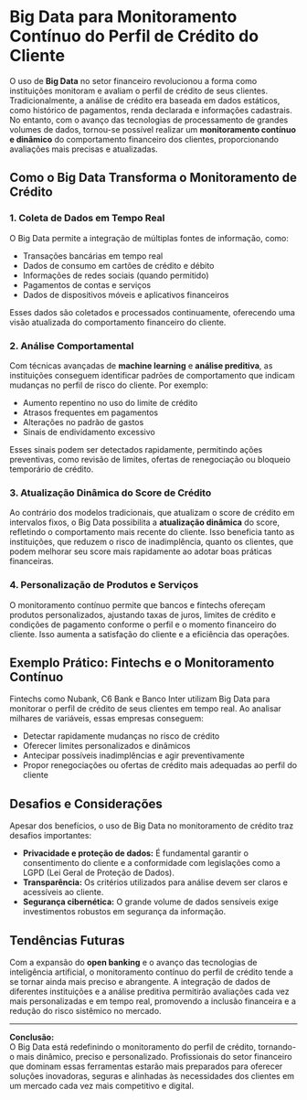 # Big Data para Monitoramento Contínuo do Perfil de Crédito do Cliente

O uso de **Big Data** no setor financeiro revolucionou a forma como instituições monitoram e avaliam o perfil de crédito de seus clientes. Tradicionalmente, a análise de crédito era baseada em dados estáticos, como histórico de pagamentos, renda declarada e informações cadastrais. No entanto, com o avanço das tecnologias de processamento de grandes volumes de dados, tornou-se possível realizar um **monitoramento contínuo e dinâmico** do comportamento financeiro dos clientes, proporcionando avaliações mais precisas e atualizadas.

## Como o Big Data Transforma o Monitoramento de Crédito

### 1. Coleta de Dados em Tempo Real

O Big Data permite a integração de múltiplas fontes de informação, como:

- Transações bancárias em tempo real
- Dados de consumo em cartões de crédito e débito
- Informações de redes sociais (quando permitido)
- Pagamentos de contas e serviços
- Dados de dispositivos móveis e aplicativos financeiros

Esses dados são coletados e processados continuamente, oferecendo uma visão atualizada do comportamento financeiro do cliente.

### 2. Análise Comportamental

Com técnicas avançadas de **machine learning** e **análise preditiva**, as instituições conseguem identificar padrões de comportamento que indicam mudanças no perfil de risco do cliente. Por exemplo:

- Aumento repentino no uso do limite de crédito
- Atrasos frequentes em pagamentos
- Alterações no padrão de gastos
- Sinais de endividamento excessivo

Esses sinais podem ser detectados rapidamente, permitindo ações preventivas, como revisão de limites, ofertas de renegociação ou bloqueio temporário de crédito.

### 3. Atualização Dinâmica do Score de Crédito

Ao contrário dos modelos tradicionais, que atualizam o score de crédito em intervalos fixos, o Big Data possibilita a **atualização dinâmica** do score, refletindo o comportamento mais recente do cliente. Isso beneficia tanto as instituições, que reduzem o risco de inadimplência, quanto os clientes, que podem melhorar seu score mais rapidamente ao adotar boas práticas financeiras.

### 4. Personalização de Produtos e Serviços

O monitoramento contínuo permite que bancos e fintechs ofereçam produtos personalizados, ajustando taxas de juros, limites de crédito e condições de pagamento conforme o perfil e o momento financeiro do cliente. Isso aumenta a satisfação do cliente e a eficiência das operações.

## Exemplo Prático: Fintechs e o Monitoramento Contínuo

Fintechs como Nubank, C6 Bank e Banco Inter utilizam Big Data para monitorar o perfil de crédito de seus clientes em tempo real. Ao analisar milhares de variáveis, essas empresas conseguem:

- Detectar rapidamente mudanças no risco de crédito
- Oferecer limites personalizados e dinâmicos
- Antecipar possíveis inadimplências e agir preventivamente
- Propor renegociações ou ofertas de crédito mais adequadas ao perfil do cliente

## Desafios e Considerações

Apesar dos benefícios, o uso de Big Data no monitoramento de crédito traz desafios importantes:

- **Privacidade e proteção de dados:** É fundamental garantir o consentimento do cliente e a conformidade com legislações como a LGPD (Lei Geral de Proteção de Dados).
- **Transparência:** Os critérios utilizados para análise devem ser claros e acessíveis ao cliente.
- **Segurança cibernética:** O grande volume de dados sensíveis exige investimentos robustos em segurança da informação.

## Tendências Futuras

Com a expansão do **open banking** e o avanço das tecnologias de inteligência artificial, o monitoramento contínuo do perfil de crédito tende a se tornar ainda mais preciso e abrangente. A integração de dados de diferentes instituições e a análise preditiva permitirão avaliações cada vez mais personalizadas e em tempo real, promovendo a inclusão financeira e a redução do risco sistêmico no mercado.

---

**Conclusão:**  
O Big Data está redefinindo o monitoramento do perfil de crédito, tornando-o mais dinâmico, preciso e personalizado. Profissionais do setor financeiro que dominam essas ferramentas estarão mais preparados para oferecer soluções inovadoras, seguras e alinhadas às necessidades dos clientes em um mercado cada vez mais competitivo e digital.